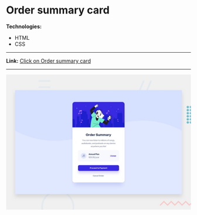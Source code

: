# Order summary card

**Technologies:**
- HTML
- CSS

---
**Link:** [Click on Order summary card](https://11samo.github.io/order-summary-component-main/)

---
![Design preview for the Order summary card coding challenge](./design/desktop-preview.jpg)


